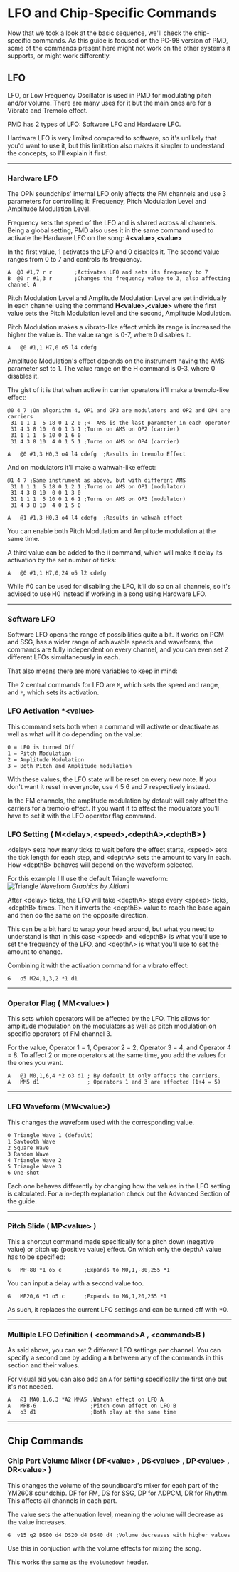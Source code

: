 # LFO and Chip-Specific Commands

Now that we took a look at the basic sequence, we'll check the chip-specific commands. As this guide is focused on the PC-98 version of PMD, some of the commands present here might not work on the other systems it supports, or might work differently.

## LFO

LFO, or Low Frequency Oscillator is used in PMD for modulating pitch and/or volume. There are many uses for it but the main ones are for a Vibrato and Tremolo effect.

PMD has 2 types of LFO: Software LFO and Hardware LFO.

Hardware LFO is very limited compared to software, so it's unlikely that you'd want to use it, but this limitation also makes it simpler to understand the concepts, so I'll explain it first.

---

### Hardware LFO

The OPN soundchips' internal LFO only affects the FM channels and
use 3 parameters for controlling it: Frequency, Pitch Modulation Level and Amplitude Modulation Level.

Frequency sets the speed of the LFO and is shared across all channels. Being a global setting, PMD also uses it in the same command used to activate the Hardware LFO on the song: **#\<value>,\<value>**

In the first value, 1 activates the LFO and 0 disables it. The second value ranges from 0 to 7 and controls its frequency.
```
A  @0 #1,7 r r       ;Activates LFO and sets its frequency to 7
B  @0 r #1,3 r       ;Changes the frequency value to 3, also affecting channel A
```

Pitch Modulation Level and Amplitude Modulation Level are set individually in each channel using the command **H\<value>,\<value>** where the first value sets the Pitch Modulation level and the second, Amplitude Modulation.

Pitch Modulation makes a vibrato-like effect which its range is increased the higher the value is. The value range is 0-7, where 0 disables it.
```
A   @0 #1,1 H7,0 o5 l4 cdefg
```
Amplitude Modulation's effect depends on the instrument having the AMS parameter set to 1. The value range on the H command is 0-3, where 0 disables it.

The gist of it is that when active in carrier operators it'll make a tremolo-like effect:
```
@0 4 7 ;On algorithm 4, OP1 and OP3 are modulators and OP2 and OP4 are carriers 
 31 1 1 1  5 18 0 1 2 0 ;<- AMS is the last parameter in each operator
 31 4 3 8 10  0 0 1 3 1 ;Turns on AMS on OP2 (carrier)
 31 1 1 1  5 10 0 1 6 0
 31 4 3 8 10  4 0 1 5 1 ;Turns on AMS on OP4 (carrier)

A   @0 #1,3 H0,3 o4 l4 cdefg  ;Results in tremolo Effect
```

And on modulators it'll make a wahwah-like effect:
```
@1 4 7 ;Same instrument as above, but with different AMS
 31 1 1 1  5 18 0 1 2 1 ;Turns on AMS on OP1 (modulator) 
 31 4 3 8 10  0 0 1 3 0 
 31 1 1 1  5 10 0 1 6 1 ;Turns on AMS on OP3 (modulator)
 31 4 3 8 10  4 0 1 5 0 

A   @1 #1,3 H0,3 o4 l4 cdefg  ;Results in wahwah effect
```
You can enable both Pitch Modulation and Amplitude modulation at the same time.

A third value can be added to the `H` command, which will make it delay its activation by the set number of ticks:
```
A   @0 #1,1 H7,0,24 o5 l2 cdefg
```

While #0 can be used for disabling the LFO, it'll do so on all channels, so it's advised to use H0 instead if working in a song using Hardware LFO.

---

### Software LFO

Software LFO opens the range of possibilities quite a bit. It works on PCM and SSG, has a wider range of achiavable speeds and waveforms, the commands are fully independent on every channel, and you can even set 2 different LFOs simultaneously in each.

That also means there are more variables to keep in mind:

The 2 central commands for LFO are `M`, which sets the speed and range, and `*`, which sets its activation.

### LFO Activation *\<value>

This command sets both when a command will activate or deactivate as well as what will it do depending on the value:
```
0 = LFO is turned Off
1 = Pitch Modulation
2 = Amplitude Modulation
3 = Both Pitch and Amplitude modulation
```
With these values, the LFO state will be reset on every new note. If you don't want it reset in everynote, use 4 5 6 and 7 respectively instead.

In the FM channels, the amplitude modulation by default will only affect the carriers for a tremolo effect. If you want it to affect the modulators you'll have to set it with the LFO operator flag command.

### LFO Setting ( M\<delay>,\<speed>,\<depthA>,\<depthB> )

\<delay> sets how many ticks to wait before the effect starts, \<speed> sets the tick length for each step, and \<depthA> sets the amount to vary in each. How \<depthB> behaves will depend on the waveform selected.

For this example I'll use the default Triangle waveform:
![Triangle Wavefrom](/images/MW1.png)
_Graphics by Altiami_

After \<delay> ticks, the LFO will take \<depthA> steps every \<speed> ticks, \<depthB> times. Then it inverts the \<depthB> value to reach the base again and then do the same on the opposite direction.

This can be a bit hard to wrap your head around, but what you need to understand is that in this case \<speed> and \<depthB> is what you'll use to set the frequency of the LFO, and \<depthA> is what you'll use to set the amount to change.

Combining it with the activation command for a vibrato effect:
```
G	o5 M24,1,3,2 *1 d1
```

---

### Operator Flag ( MM\<value> )

This sets which operators will be affected by the LFO. This allows for amplitude modulation on the modulators as well as pitch modulation on specific operators of FM channel 3.

For the value, Operator 1 = 1, Operator 2 = 2, Operator 3 = 4, and Operator 4 = 8.
To affect 2 or more operators at the same time, you add the values for the ones you want.

```
A	@1 M0,1,6,4 *2 o3 d1 ; By default it only affects the carriers.
A   MM5 d1               ; Operators 1 and 3 are affected (1+4 = 5)
```

---

### LFO Waveform (MW\<value>)

This changes the waveform used with the corresponding value.
```
0 Triangle Wave 1 (default)
1 Sawtooth Wave
2 Square Wave
3 Random Wave
4 Triangle Wave 2
5 Triangle Wave 3
6 One-shot
```
Each one behaves differently by changing how the values in the LFO setting is calculated. For a in-depth explanation check out the Advanced Section of the guide.

---

### Pitch Slide ( MP\<value> )

This a shortcut command made specifically for a pitch down (negative value) or pitch up (positive value) effect. On which only the depthA value has to be specified:
```
G   MP-80 *1 o5 c       ;Expands to M0,1,-80,255 *1
```
You can input a delay with a second value too.
```
G   MP20,6 *1 o5 c      ;Expands to M6,1,20,255 *1
```

As such, it replaces the current LFO settings and can be turned off with *0.

---

### Multiple LFO Definition ( \<command>A , \<command>B )

As said above, you can set 2 different LFO settings per channel. You can specify a second one by adding a `B` between any of the commands in this section and their values.

For visual aid you can also add an `A` for setting specifically the first one but it's not needed.
```
A   @1 MA0,1,6,3 *A2 MMA5 ;Wahwah effect on LFO A
A   MPB-6                 ;Pitch down effect on LFO B
A   o3 d1                 ;Both play at the same time
```

---

## Chip Commands

### Chip Part Volume Mixer ( DF\<value> , DS\<value> , DP\<value> , DR\<value> )

This changes the volume of the soundboard's mixer for each part of the YM2608 soundchip. DF for FM, DS for SSG, DP for ADPCM, DR for Rhythm. This affects all channels in each part.

The value sets the attenuation level, meaning the volume will decrease as the value increases.
```
G  v15 q2 DS00 d4 DS20 d4 DS40 d4 ;Volume decreases with higher values
```
Use this in conjuction with the volume effects for mixing the song.

This works the same as the `#Volumedown` header.